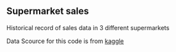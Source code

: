 ## <a> Supermarket sales</a>
Historical record of sales data in 3 different supermarkets

Data Scource for this code is from <a href="https://www.kaggle.com/datasets/aungpyaeap/supermarket-sales"> kaggle 

